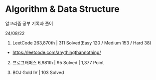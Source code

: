 # Algorithm & Data Structure

알고리즘 공부 기록과 풀이

24/08/22

1. LeetCode 263,870th | 311 Solved(Easy 120 / Medium 153 / Hard 38)
- https://leetcode.com/anythingthannothing/

2. 프로그래머스 6,981th | 95 Solved | 1,377 Point

3. BOJ Gold IV | 103 Solved
